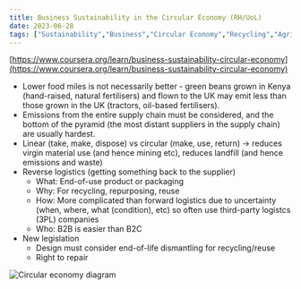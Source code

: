 ```yaml
---
title: Business Sustainability in the Circular Economy (RH/UoL)
date: 2023-06-28
tags: ["Sustainability","Business","Circular Economy","Recycling","Agriculture","Emissions","Logistics","Coursera"]
---
```

[https://www.coursera.org/learn/business-sustainability-circular-economy](https://www.coursera.org/learn/business-sustainability-circular-economy)

- Lower food miles is not necessarily better - green beans grown in Kenya (hand-raised, natural fertilisers) and flown to the UK may emit less than those grown in the UK (tractors, oil-based fertilisers).
- Emissions from the entire supply chain must be considered, and the bottom of the pyramid (the most distant suppliers in the supply chain) are usually hardest.
- Linear (take, make, dispose) vs circular (make, use, return) → reduces virgin material use (and hence mining etc), reduces landfill (and hence emissions and waste)
- Reverse logistics (getting something back to the supplier)
  - What: End-of-use product or packaging
  - Why: For recycling, repurposing, reuse
  - How: More complicated than forward logistics due to uncertainty (when, where, what (condition), etc) so often use third-party logistcs (3PL) companies
  - Who: B2B is easier than B2C
- New legislation
  - Design must consider end-of-life dismantling for recycling/reuse
  - Right to repair

![Circular economy diagram](/images/old/bsatce.png)
